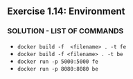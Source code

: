 ## Exercise 1.14: Environment
### SOLUTION - LIST OF COMMANDS  
- `docker build -f  <filename> . -t fe`
- `docker build -f <filename> . -t be`
- `docker run -p 5000:5000 fe`
- `docker run -p 8080:8080 be`